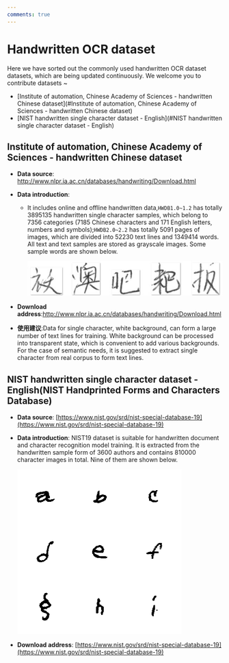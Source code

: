 ```yaml
---
comments: true
---
```



# Handwritten OCR dataset

Here we have sorted out the commonly used handwritten OCR dataset datasets, which are being updated continuously. We welcome you to contribute datasets ~

- [Institute of automation, Chinese Academy of Sciences - handwritten Chinese dataset](#Institute of automation, Chinese Academy of Sciences - handwritten Chinese dataset)
- [NIST handwritten single character dataset - English](#NIST handwritten single character dataset - English)

## Institute of automation, Chinese Academy of Sciences - handwritten Chinese dataset

- **Data source**: <http://www.nlpr.ia.ac.cn/databases/handwriting/Download.html>
- **Data introduction**:
    - It includes online and offline handwritten data,`HWDB1.0~1.2` has totally 3895135 handwritten single character samples, which belong to 7356 categories (7185 Chinese characters and 171 English letters, numbers and symbols);`HWDB2.0~2.2` has totally 5091 pages of images, which are divided into 52230 text lines and 1349414 words. All text and text samples are stored as grayscale images. Some sample words are shown below.

      ![](./images/CASIA_0.jpg)

- **Download address**:<http://www.nlpr.ia.ac.cn/databases/handwriting/Download.html>
- **使用建议**:Data for single character, white background, can form a large number of text lines for training. White background can be processed into transparent state, which is convenient to add various backgrounds. For the case of semantic needs, it is suggested to extract single character from real corpus to form text lines.

## NIST handwritten single character dataset - English(NIST Handprinted Forms and Characters Database)

- **Data source**: [https://www.nist.gov/srd/nist-special-database-19](https://www.nist.gov/srd/nist-special-database-19)
- **Data introduction**: NIST19 dataset is suitable for handwritten document and character recognition model training. It is extracted from the handwritten sample form of 3600 authors and contains 810000 character images in total. Nine of them are shown below.

    ![](./images/nist_demo.png)

- **Download address**: [https://www.nist.gov/srd/nist-special-database-19](https://www.nist.gov/srd/nist-special-database-19)

